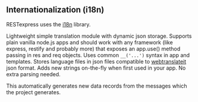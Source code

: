 ## Internationalization (i18n)

RESTexpress uses the [i18n](https://github.com/mashpie/i18n-node) library.

Lightweight simple translation module with dynamic json storage. Supports plain vanilla node.js apps and should work with any framework (like express, restify and probably more) that exposes an app.use() method passing in res and req objects. Uses common ```__('...')``` syntax in app and templates. Stores language files in json files compatible to [webtranslateit](https://webtranslateit.com) json format. Adds new strings on-the-fly when first used in your app. No extra parsing needed.

This automatically generates new data records from the messages which the project generates.
